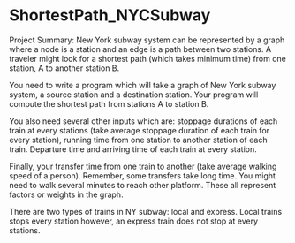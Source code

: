# ShortestPath_NYCSubway

Project Summary:
New York subway system can be represented by a graph where a node is a station
and an edge is a path between two stations.
A traveler might look for a shortest path (which takes minimum time) from one
station, A to another station B.

You need to write a program which will take a graph of New York subway
system, a source station and a destination station. Your program will compute the
shortest path from stations A to station B.

You also need several other inputs which are: stoppage durations of each train at
every stations (take average stoppage duration of each train for every station),
running time from one station to another station of each train. Departure time and
arriving time of each train at every station. 

Finally, your transfer time from one
train to another (take average walking speed of a person). Remember, some
transfers take long time. 
You might need to walk several minutes to reach other
platform. These all represent factors or weights in the graph.

There are two types of trains in NY subway: local and express. Local trains stops
every station however, an express train does not stop at every stations.
